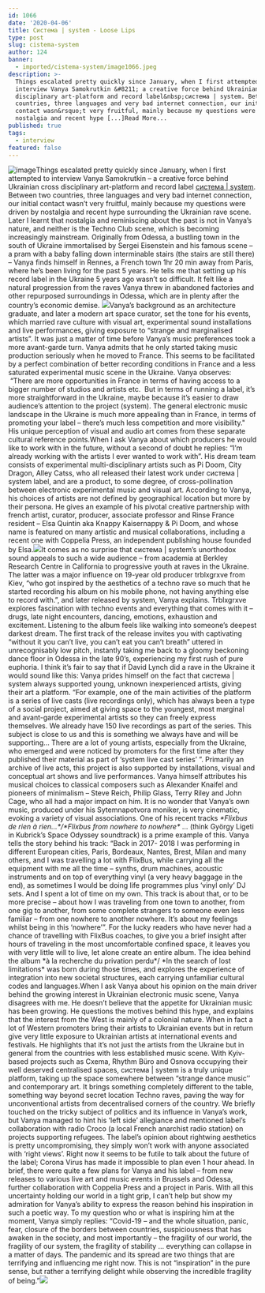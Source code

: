 ```yaml
---
id: 1066
date: '2020-04-06'
title: Cистема | system - Loose Lips
type: post
slug: cistema-system
author: 124
banner:
  - imported/cistema-system/image1066.jpeg
description: >-
  Things escalated pretty quickly since January, when I first attempted to
  interview Vanya Samokrutkin &#8211; a creative force behind Ukrainian cross
  disciplinary art-platform and record label&nbsp;система | system. Between two
  countries, three languages and very bad internet connection, our initial
  contact wasn&rsquo;t very fruitful, mainly because my questions were driven by
  nostalgia and recent hype [...]Read More...
published: true
tags:
  - interview
featured: false
---
```

![image](../imported/cistema-system/image1066.jpeg)Things escalated pretty quickly since January, when I first attempted to interview Vanya Samokrutkin – a creative force behind Ukrainian cross disciplinary art-platform and record label [система | system](https://soundcloud.com/systemma1). Between two countries, three languages and very bad internet connection, our initial contact wasn’t very fruitful, mainly because my questions were driven by nostalgia and recent hype surrounding the Ukrainian rave scene. Later I learnt that nostalgia and reminiscing about the past is not in Vanya’s nature, and neither is the Techno Club scene, which is becoming increasingly mainstream. Originally from Odessa, a bustling town in the south of Ukraine immortalised by Sergei Eisenstein and his famous scene – a pram with a baby falling down interminable stairs (the stairs are still there) – Vanya finds himself in Rennes, a French town 1hr 20 min away from Paris, where he’s been living for the past 5 years. He tells me that setting up his record label in the Ukraine 5 years ago wasn’t so difficult. It felt like a natural progression from the raves Vanya threw in abandoned factories and other repurposed surroundings in Odessa, which are in plenty after the country’s economic demise. ![](/wp-content/uploads/live/img/wysiwyg/5e8b2e065fcfb.jpg)Vanya’s background as an architecture graduate, and later a modern art space curator, set the tone for his events, which married rave culture with visual art, experimental sound installations and live performances, giving exposure to “strange and marginalised artists”. It was just a matter of time before Vanya’s music preferences took a more avant-garde turn. Vanya admits that he only started taking music production seriously when he moved to France. This seems to be facilitated by a perfect combination of better recording conditions in France and a less saturated experimental music scene in the Ukraine. Vanya observes:  “There are more opportunities in France in terms of having access to a bigger number of studios and artists etc.  But in terms of running a label, it’s more straightforward in the Ukraine, maybe because it’s easier to draw audience’s attention to the project (system). The general electronic music landscape in the Ukraine is much more appealing than in France, in terms of promoting your label – there’s much less competition and more visibility." His unique perception of visual and audio art comes from these separate cultural reference points.When I ask Vanya about which producers he would like to work with in the future, without a second of doubt he replies: “I’m already working with the artists I ever wanted to work with”. His dream team consists of experimental multi-disciplinary artists such as Pi Doom, City Dragon, Alley Catss, who all released their latest work under система | system label, and are a product, to some degree, of cross-pollination between electronic experimental music and visual art. According to Vanya, his choices of artists are not defined by geographical location but more by their persona. He gives an example of his pivotal creative partnership with french artist, curator, producer, associate professor and Rinse France resident – Elsa Quintin aka Knappy Kaisernappy & Pi Doom, and whose name is featured on many artistic and musical collaborations, including a recent one with Coppelia Press, an independent publishing house founded by Elsa.![](/wp-content/uploads/live/img/wysiwyg/5e8b2e2e5ee5c.jpg)It comes as no surprise that система | system’s unorthodox sound appeals to such a wide audience – from academia at Berkley Research Centre in California to progressive youth at raves in the Ukraine. The latter was a major influence on 19-year old producer trblxgrxve from Kiev, “who got inspired by the aesthetics of a techno rave so much that he started recording his album on his mobile phone, not having anything else to record with.”, and later released by system, Vanya explains. Trblxgrxve explores fascination with techno events and everything that comes with it – drugs, late night encounters, dancing, emotions, exhaustion and excitement. Listening to the album feels like walking into someone’s deepest darkest dream. The first track of the release invites you with captivating “without it you can’t live, you can’t eat you can’t breath” uttered in unrecognisably low pitch, instantly taking me back to a gloomy beckoning dance floor in Odessa in the late 90’s, experiencing my first rush of pure euphoria. I think it’s fair to say that if David Lynch did a rave in the Ukraine it would sound like this: Vanya prides himself on the fact that система | system always supported young, unknown inexperienced artists, giving their art a platform. “For example, one of the main activities of the platform is a series of live casts (live recordings only), which has always been a type of a social project, aimed at giving space to the youngest, most marginal and avant-garde experimental artists so they can freely express themselves. We already have 150 live recordings as part of the series. This subject is close to us and this is something we always have and will be supporting… There are a lot of young artists, especially from the Ukraine, who emerged and were noticed by promoters for the first time after they published their material as part of ‘system live cast series’ ”. Primarily an archive of live acts, this project is also supported by installations, visual and conceptual art shows and live performances. Vanya himself attributes his musical choices to classical composers such as Alexander Knaifel and pioneers of minimalism – Steve Reich, Philip Glass, Terry Riley and John Cage, who all had a major impact on him. It is no wonder that Vanya’s own music, produced under his Sytemnapotvora moniker, is very cinematic, evoking a variety of visual associations. One of his recent tracks _\*Flixbus de rien à rien…\*/\*Flixbus from nowhere to nowhere\*_ … (think György Ligeti in Kubrick’s Space Odyssey soundtrack) is a prime example of this. Vanya tells the story behind his track: “Back in 2017- 2018 I was performing in different European cities, Paris, Bordeaux, Nantes, Brest, Milan and many others, and I was travelling a lot with FlixBus, while carrying all the equipment with me all the time – synths, drum machines, acoustic instruments and on top of everything vinyl (a very heavy baggage in the end), as sometimes I would be doing life programmes plus ‘vinyl only’ DJ sets. And I spent a lot of time on my own. This track is about that, or to be more precise – about how I was traveling from one town to another, from one gig to another, from some complete strangers to someone even less familiar – from one nowhere to another nowhere. It’s about my feelings whilst being in this ‘nowhere’”. For the lucky readers who have never had a chance of travelling with FlixBus coaches, to give you a brief insight after hours of traveling in the most uncomfortable confined space, it leaves you with very little will to live, let alone create an entire album. The idea behind the album \*à la recherche du privation perdu\*/ \*In the search of lost limitations\* was born during those times, and explores the experience of integration into new societal structures, each carrying unfamiliar cultural codes and languages.When I ask Vanya about his opinion on the main driver behind the growing interest in Ukrainian electronic music scene, Vanya disagrees with me. He doesn’t believe that the appetite for Ukrainian music has been growing. He questions the motives behind this hype, and explains that the interest from the West is mainly of a colonial nature. When in fact a lot of Western promoters bring their artists to Ukrainian events but in return give very little exposure to Ukrainian artists at international events and festivals. He highlights that it’s not just the artists from the Ukraine but in general from the countries with less established music scene. With Kyiv-based projects such as Cxema, Rhythm Büro and Osnova occupying their well deserved centralised spaces, система | system is a truly unique platform, taking up the space somewhere between “strange dance music’’ and contemporary art. It brings something completely different to the table, something way beyond secret location Techno raves, paving the way for unconventional artists from decentralised corners of the country. We briefly touched on the tricky subject of politics and its influence in Vanya’s work, but Vanya managed to hint his ‘left side’ allegiance and mentioned label’s collaboration with radio Croco (a local French anarchist radio station) on projects supporting refugees. The label’s opinion about rightwing aesthetics is pretty uncompromising, they simply won’t work with anyone associated with ‘right views’. Right now it seems to be futile to talk about the future of the label; Corona Virus has made it impossible to plan even 1 hour ahead. In brief, there were quite a few plans for Vanya and his label – from new releases to various live art and music events in Brussels and Odessa, further collaboration with Coppelia Press and a project in Paris. With all this uncertainty holding our world in a tight grip, I can’t help but show my admiration for Vanya’s ability to express the reason behind his inspiration in such a poetic way. To my question who or what is inspiring him at the moment, Vanya simply replies: “Covid-19 – and the whole situation, panic, fear, closure of the borders between countries, suspiciousness that has awaken in the society, and most importantly – the fragility of our world, the fragility of our system, the fragility of stability … everything can collapse in a matter of days. The pandemic and its spread are two things that are terrifying and influencing me right now. This is not “inspiration” in the pure sense, but rather a terrifying delight while observing the incredible fragility of being.”![](/wp-content/uploads/live/img/wysiwyg/5e8b2e6f52183.jpg)